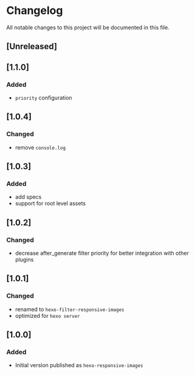# Changelog
All notable changes to this project will be documented in this file.

## [Unreleased]

## [1.1.0]
### Added
- `priority` configuration

## [1.0.4]
### Changed
- remove `console.log`

## [1.0.3]
### Added
- add specs
- support for root level assets

## [1.0.2]
### Changed
- decrease after_generate filter priority for better integration with other plugins

## [1.0.1]
### Changed
- renamed to `hexo-filter-responsive-images`
- optimized for `hexo server`

## [1.0.0]
### Added
- Initial version published as `hexo-responsive-images`
